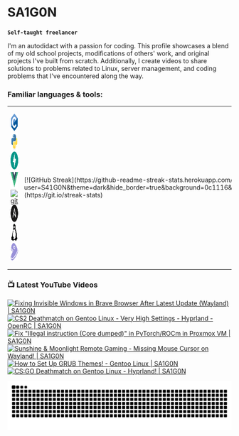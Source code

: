# SA1G0N

**`Self-taught freelancer`**

I'm an autodidact with a passion for coding. This profile showcases a blend of my old school projects, modifications of others' work, and original projects I've built from scratch. Additionally, I create videos to share solutions to problems related to Linux, server management, and coding problems that I've encountered along the way.

<h3 align="left">Familiar languages & tools:</h3>
<table>
  <tr>
    <td>
      <p align="left">
        <a href="https://www.cprogramming.com/"><img src="https://github.com/devicons/devicon/blob/master/icons/c/c-original.svg" alt="c" width="40" height="40"/></a>
        <a href="https://www.python.org"><img src="https://github.com/devicons/devicon/blob/master/icons/python/python-original.svg" alt="python" width="40" height="40"/></a>
        <a href="https://www.fastapi.tiangolo.com"><img src="https://github.com/devicons/devicon/blob/master/icons/fastapi/fastapi-original.svg" alt="fastapi" width="40" height="40"/></a>
        <a href="https://www.vuejs.org/"><img src="https://github.com/devicons/devicon/blob/master/icons/vuejs/vuejs-original.svg" alt="vue" width="40" height="40"/></a>
        <a href="https://www.git-scm.com/"><img src="https://www.vectorlogo.zone/logos/git-scm/git-scm-icon.svg" alt="git" width="40" height="40"/></a>
        <a href="https://www.ansible.com/"><img src="https://github.com/devicons/devicon/blob/master/icons/ansible/ansible-original.svg" alt="ansible" width="40" height="40"/></a>
        <a href="https://www.linux.org/"><img src="https://github.com/devicons/devicon/blob/master/icons/linux/linux-plain.svg" alt="linux" width="40" height="40"/></a>
        <a href="https://www.gentoo.org/"><img src="https://github.com/devicons/devicon/blob/master/icons/gentoo/gentoo-plain.svg" alt="gentoo" width="40" height="40"/></a>
      </p>
    </td>
    <td>
      <p align="left">
        [![GitHub Streak](https://github-readme-streak-stats.herokuapp.com/?user=S41G0N&theme=dark&hide_border=true&background=0c1116&stroke=ffffff&ring=04c444&fire=04c444&currStreakLabel=04c444)](https://git.io/streak-stats)
      </p>
    </td>
  </tr>
</table>


### 📺 Latest YouTube Videos

<!-- BEGIN YOUTUBE-CARDS -->
[![Fixing Invisible Windows in Brave Browser After Latest Update (Wayland) | SA1G0N](https://ytcards.demolab.com/?id=bb5yvyoCiiw&title=Fixing+Invisible+Windows+in+Brave+Browser+After+Latest+Update+%28Wayland%29+%7C+SA1G0N&lang=en&timestamp=1713884895&background_color=%230d1117&title_color=%23ffffff&stats_color=%23dedede&max_title_lines=1&width=250&border_radius=5 "Fixing Invisible Windows in Brave Browser After Latest Update (Wayland) | SA1G0N")](https://www.youtube.com/watch?v=bb5yvyoCiiw)
[![CS2 Deathmatch on Gentoo Linux - Very High Settings - Hyprland - OpenRC | SA1G0N](https://ytcards.demolab.com/?id=X8n8xyby014&title=CS2+Deathmatch+on+Gentoo+Linux+-+Very+High+Settings+-+Hyprland+-+OpenRC+%7C+SA1G0N&lang=en&timestamp=1707771595&background_color=%230d1117&title_color=%23ffffff&stats_color=%23dedede&max_title_lines=1&width=250&border_radius=5 "CS2 Deathmatch on Gentoo Linux - Very High Settings - Hyprland - OpenRC | SA1G0N")](https://www.youtube.com/watch?v=X8n8xyby014)
[![Fix "Illegal instruction (Core dumped)" in PyTorch/ROCm in Proxmox VM | SA1G0N](https://ytcards.demolab.com/?id=dCSZUuBo8Ew&title=Fix+%22Illegal+instruction+%28Core+dumped%29%22+in+PyTorch%2FROCm+in+Proxmox+VM+%7C+SA1G0N&lang=en&timestamp=1704486549&background_color=%230d1117&title_color=%23ffffff&stats_color=%23dedede&max_title_lines=1&width=250&border_radius=5 "Fix \"Illegal instruction (Core dumped)\" in PyTorch/ROCm in Proxmox VM | SA1G0N")](https://www.youtube.com/watch?v=dCSZUuBo8Ew)
[![Sunshine & Moonlight Remote Gaming - Missing Mouse Cursor on Wayland! | SA1G0N](https://ytcards.demolab.com/?id=w1ZiJI838zs&title=Sunshine+%26+Moonlight+Remote+Gaming+-+Missing+Mouse+Cursor+on+Wayland%21+%7C+SA1G0N&lang=en&timestamp=1703608249&background_color=%230d1117&title_color=%23ffffff&stats_color=%23dedede&max_title_lines=1&width=250&border_radius=5 "Sunshine & Moonlight Remote Gaming - Missing Mouse Cursor on Wayland! | SA1G0N")](https://www.youtube.com/watch?v=w1ZiJI838zs)
[![How to Set Up GRUB Themes! - Gentoo Linux | SA1G0N](https://ytcards.demolab.com/?id=V-ZRoNVx25o&title=How+to+Set+Up+GRUB+Themes%21+-+Gentoo+Linux+%7C+SA1G0N&lang=en&timestamp=1687716669&background_color=%230d1117&title_color=%23ffffff&stats_color=%23dedede&max_title_lines=1&width=250&border_radius=5 "How to Set Up GRUB Themes! - Gentoo Linux | SA1G0N")](https://www.youtube.com/watch?v=V-ZRoNVx25o)
[![CS:GO Deathmatch on Gentoo Linux - Hyprland! | SA1G0N](https://ytcards.demolab.com/?id=fBTF3rTw7Mo&title=CS%3AGO+Deathmatch+on+Gentoo+Linux+-+Hyprland%21+%7C+SA1G0N&lang=en&timestamp=1687639983&background_color=%230d1117&title_color=%23ffffff&stats_color=%23dedede&max_title_lines=1&width=250&border_radius=5 "CS:GO Deathmatch on Gentoo Linux - Hyprland! | SA1G0N")](https://www.youtube.com/watch?v=fBTF3rTw7Mo)
<!-- END YOUTUBE-CARDS -->

![GitHub Snake Dark](https://github.com/S41G0N/S41G0N/blob/output/github-contribution-grid-snake-dark.svg)
